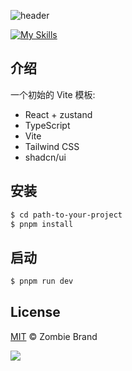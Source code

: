 ![header](https://capsule-render.vercel.app/api?type=waving&color=gradient&height=400&section=header&text=低代码w%20问卷调查%20平台&descAlignY=51&descAlign=62)

[![My Skills](https://skillicons.dev/icons?i=ts,vite,react,tailwind)](https://skillicons.dev)

## 介绍

一个初始的 Vite 模板:

- React + zustand
- TypeScript
- Vite
- Tailwind CSS
- shadcn/ui

## 安装

```sh
$ cd path-to-your-project
$ pnpm install
```

## 启动

```sh
$ pnpm run dev
```

## License

[MIT](LICENSE) © Zombie Brand

<img src = "https://github-readme-stats.vercel.app/api?username=ZombieBrand&show_icons=true&theme=bear">
